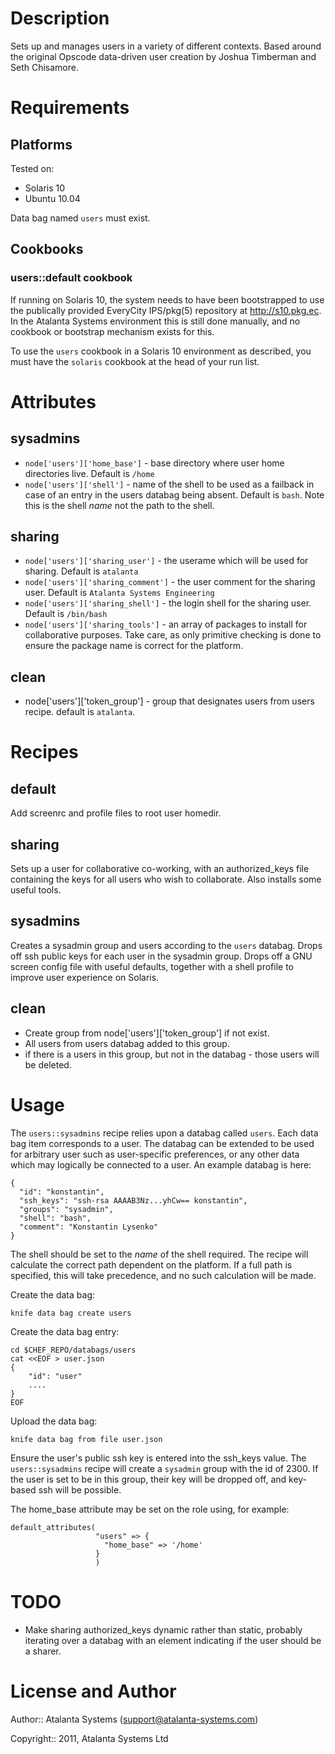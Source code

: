 Description
===========

Sets up and manages users in a variety of different contexts.  Based around the original Opscode data-driven user creation by Joshua Timberman and Seth Chisamore.


Requirements
============

## Platforms

Tested on:

* Solaris 10
* Ubuntu 10.04

Data bag named `users` must exist.

## Cookbooks
### users::default cookbook

If running on Solaris 10, the system needs to have been bootstrapped to use the publically provided EveryCity IPS/pkg(5) repository at http://s10.pkg.ec.  In the Atalanta Systems environment this is still done manually, and no cookbook or bootstrap mechanism exists for this.

To use the `users` cookbook in a Solaris 10 environment as described, you must have the `solaris` cookbook at the head of your run list.


Attributes
==========

sysadmins
---------

* `node['users']['home_base']` - base directory where user home directories live.  Default is `/home`
* `node['users']['shell']` - name of the shell to be used as a failback in case of an entry in the users databag being absent.  Default is `bash`.  Note this is the shell *name* not the path to the shell.


sharing
-------

* `node['users']['sharing_user']` - the userame which will be used for sharing.  Default is `atalanta`
* `node['users']['sharing_comment']` - the user comment for the sharing user.  Default is `Atalanta Systems Engineering`
* `node['users']['sharing_shell']` - the login shell for the sharing user.  Default is `/bin/bash`
* `node['users']['sharing_tools']` - an array of packages to install for collaborative purposes.  Take care, as only primitive checking is done to ensure the package name is correct for the platform.

clean
-----
* node['users']['token_group'] - group that designates users from
users recipe. default is `atalanta`.

Recipes
=======

default
-------

Add screenrc and profile files to root user homedir.

sharing
-------

Sets up a user for collaborative co-working, with an authorized_keys file containing the keys for all users who wish to collaborate.  Also installs some useful tools.

sysadmins
---------

Creates a sysadmin group and users according to the `users` databag.  Drops off ssh public keys for each user in the sysadmin group.  Drops off a GNU screen config file with useful defaults, together with a shell profile to improve user experience on Solaris.

clean
-----
  * Create group from node['users']['token_group'] if not exist.
  * All users from users databag added to this group.
  * if there is a users in this group, but not in the databag - those
  users will be deleted.

Usage
=====

The `users::sysadmins` recipe relies upon a databag called `users`.  Each data bag item corresponds to a user.  The databag can be extended to be used for arbitrary user such as user-specific preferences, or any other data which may logically be connected to a user.  An example databag is here:

    {
      "id": "konstantin",
      "ssh_keys": "ssh-rsa AAAAB3Nz...yhCw== konstantin",
      "groups": "sysadmin",
      "shell": "bash",
      "comment": "Konstantin Lysenko"
    }

The shell should be set to the *name* of the shell required.  The recipe will calculate the correct path dependent on the platform.  If a full path is specified, this will take precedence, and no such calculation will be made.

Create the data bag:

    knife data bag create users
    
Create the data bag entry:

    cd $CHEF_REPO/databags/users
    cat <<EOF > user.json
    {
        "id": "user"
        ....
    }
    EOF

Upload the data bag:

    knife data bag from file user.json

Ensure the user's public ssh key is entered into the ssh_keys value.  The `users::sysadmins` recipe will create a `sysadmin` group with the id of 2300.  If the user is set to be in this group, their key will be dropped off, and key-based ssh will be possible.

The home_base attribute may be set on the role using, for example:

    default_attributes(
                       "users" => {
                         "home_base" => '/home'
                       }
                       )

TODO
===============

* Make sharing authorized_keys dynamic rather than static, probably iterating over a databag with an element indicating if the user should be a sharer.


License and Author
==================

Author:: Atalanta Systems (<support@atalanta-systems.com>)

Copyright:: 2011, Atalanta Systems Ltd
